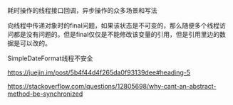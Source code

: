 耗时操作的线程接口回调，异步操作的众多场景和写法

向线程中传递对象时的final问题，如果该状态是不可变的，那么随便多个线程访问都是没有问题的。但是final仅仅是不能修改该变量的引用，但是引用里边的数据是可以改的。

SimpleDateFormat线程不安全

https://juejin.im/post/5b4f44d4f265da0f93139dee#heading-5

https://stackoverflow.com/questions/12805698/why-cant-an-abstract-method-be-synchronized